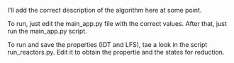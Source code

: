 I'll add the correct description of the algorithm here at some point.

To run, just edit the main_app.py file with the correct values. After that, just run the main_app.py script.

To run and save the properties (IDT and LFS), tae a look in the script run_reactors.py. Edit it to obtain the propertie and the states for reduction.